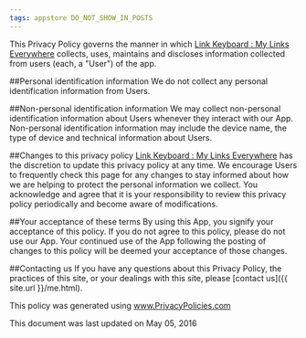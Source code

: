 ```yaml
---
tags: appstore DO_NOT_SHOW_IN_POSTS
---
```


This Privacy Policy governs the manner in which [Link Keyboard : My Links Everywhere][1] collects, uses, maintains and discloses information collected from users (each, a "User") of the app.

##Personal identification information
We do not collect any personal identification information from Users.

##Non-personal identification information
We may collect non-personal identification information about Users whenever they interact with our App. Non-personal identification information may include the device name, the type of device and technical information about Users.

##Changes to this privacy policy
[Link Keyboard : My Links Everywhere][1] has the discretion to update this privacy policy at any time. We encourage Users to frequently check this page for any changes to stay informed about how we are helping to protect the personal information we collect. You acknowledge and agree that it is your responsibility to review this privacy policy periodically and become aware of modifications.

##Your acceptance of these terms
By using this App, you signify your acceptance of this policy. If you do not agree to this policy, please do not use our App. Your continued use of the App following the posting of changes to this policy will be deemed your acceptance of those changes.

##Contacting us
If you have any questions about this Privacy Policy, the practices of this site, or your dealings with this site, please [contact us]({{ site.url }}/me.html).

This policy was generated using www.PrivacyPolicies.com

This document was last updated on May 05, 2016

[1]: https://itunes.apple.com/us/app/link-keyboard-my-links-everywhere/id1098798450?ls=1&mt=8
